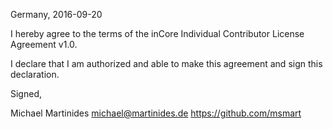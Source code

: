 Germany, 2016-09-20

I hereby agree to the terms of the inCore Individual Contributor License
Agreement v1.0.

I declare that I am authorized and able to make this agreement and sign this
declaration.

Signed,

Michael Martinides michael@martinides.de https://github.com/msmart

